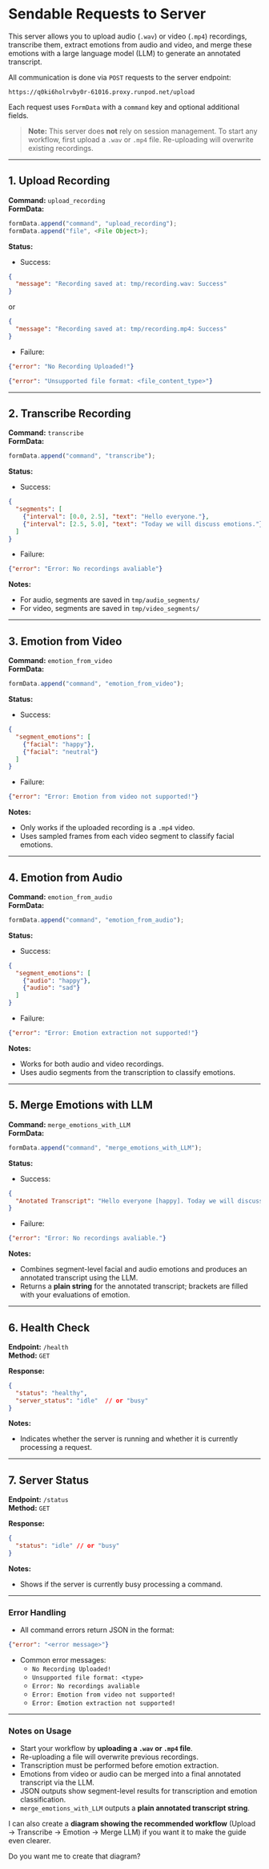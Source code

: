 # Sendable Requests to Server

This server allows you to upload audio (`.wav`) or video (`.mp4`) recordings, transcribe them, extract emotions from audio and video, and merge these emotions with a large language model (LLM) to generate an annotated transcript.

All communication is done via `POST` requests to the server endpoint:

```
https://q0ki6holrvby0r-61016.proxy.runpod.net/upload
```

Each request uses `FormData` with a `command` key and optional additional fields.

> **Note:** This server does **not** rely on session management. To start any workflow, first upload a `.wav` or `.mp4` file. Re-uploading will overwrite existing recordings.

---

## 1. Upload Recording

**Command:** `upload_recording`  
**FormData:**  
```js
formData.append("command", "upload_recording");
formData.append("file", <File Object>);
```

**Status:**  
- Success:  
```json
{
  "message": "Recording saved at: tmp/recording.wav: Success"
}
```
or
```json
{
  "message": "Recording saved at: tmp/recording.mp4: Success"
}
```

- Failure:  
```json
{"error": "No Recording Uploaded!"}
```
```json
{"error": "Unsupported file format: <file_content_type>"}
```

---

## 2. Transcribe Recording

**Command:** `transcribe`  
**FormData:**  
```js
formData.append("command", "transcribe");
```

**Status:**  
- Success:  
```json
{
  "segments": [
    {"interval": [0.0, 2.5], "text": "Hello everyone."},
    {"interval": [2.5, 5.0], "text": "Today we will discuss emotions."}
  ]
}
```

- Failure:  
```json
{"error": "Error: No recordings avaliable"}
```

**Notes:**  
- For audio, segments are saved in `tmp/audio_segments/`  
- For video, segments are saved in `tmp/video_segments/`  

---

## 3. Emotion from Video

**Command:** `emotion_from_video`  
**FormData:**  
```js
formData.append("command", "emotion_from_video");
```

**Status:**  
- Success:  
```json
{
  "segment_emotions": [
    {"facial": "happy"},
    {"facial": "neutral"}
  ]
}
```

- Failure:  
```json
{"error": "Error: Emotion from video not supported!"}
```

**Notes:**  
- Only works if the uploaded recording is a `.mp4` video.  
- Uses sampled frames from each video segment to classify facial emotions.  

---

## 4. Emotion from Audio

**Command:** `emotion_from_audio`  
**FormData:**  
```js
formData.append("command", "emotion_from_audio");
```

**Status:**  
- Success:  
```json
{
  "segment_emotions": [
    {"audio": "happy"},
    {"audio": "sad"}
  ]
}
```

- Failure:  
```json
{"error": "Error: Emotion extraction not supported!"}
```

**Notes:**  
- Works for both audio and video recordings.  
- Uses audio segments from the transcription to classify emotions.

---

## 5. Merge Emotions with LLM

**Command:** `merge_emotions_with_LLM`  
**FormData:**  
```js
formData.append("command", "merge_emotions_with_LLM");
```

**Status:**  
- Success:  
```json
{
  "Anotated Transcript": "Hello everyone [happy]. Today we will discuss emotions [neutral]."
}
```

- Failure:  
```json
{"error": "Error: No recordings avaliable."}
```

**Notes:**  
- Combines segment-level facial and audio emotions and produces an annotated transcript using the LLM.  
- Returns a **plain string** for the annotated transcript; brackets are filled with your evaluations of emotion.  

---

## 6. Health Check

**Endpoint:** `/health`  
**Method:** `GET`  

**Response:**  
```json
{
  "status": "healthy",
  "server_status": "idle"  // or "busy"
}
```

**Notes:**  
- Indicates whether the server is running and whether it is currently processing a request.

---

## 7. Server Status

**Endpoint:** `/status`  
**Method:** `GET`  

**Response:**  
```json
{
  "status": "idle" // or "busy"
}
```

**Notes:**  
- Shows if the server is currently busy processing a command.  

---

### Error Handling

- All command errors return JSON in the format:
```json
{"error": "<error message>"}
```
- Common error messages:
  - `No Recording Uploaded!`
  - `Unsupported file format: <type>`
  - `Error: No recordings avaliable`
  - `Error: Emotion from video not supported!`
  - `Error: Emotion extraction not supported!`

---

### Notes on Usage

- Start your workflow by **uploading a `.wav` or `.mp4` file**.  
- Re-uploading a file will overwrite previous recordings.  
- Transcription must be performed before emotion extraction.  
- Emotions from video or audio can be merged into a final annotated transcript via the LLM.  
- JSON outputs show segment-level results for transcription and emotion classification.  
- `merge_emotions_with_LLM` outputs a **plain annotated transcript string**.   

I can also create a **diagram showing the recommended workflow** (Upload → Transcribe → Emotion → Merge LLM) if you want it to make the guide even clearer.  

Do you want me to create that diagram?
